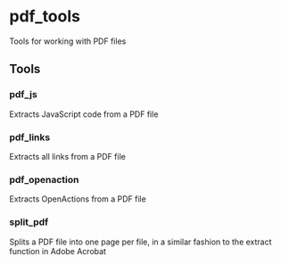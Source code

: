 # pdf_tools

Tools for working with PDF files

## Tools

### pdf_js
Extracts JavaScript code from a PDF file

### pdf_links
Extracts all links from a PDF file

### pdf_openaction
Extracts OpenActions from a PDF file

### split_pdf
Splits a PDF file into one page per file, in a similar fashion to the extract function in Adobe Acrobat
